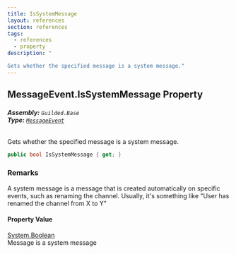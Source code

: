 ```yaml
---
title: IsSystemMessage
layout: references
section: references
tags:
  - references
  - property
description: "

Gets whether the specified message is a system message."
---
```


## MessageEvent.IsSystemMessage Property
###### **Assembly:** `Guilded.Base`<br/>**Type:** [`MessageEvent`](MessageEvent.md 'Guilded.Base.Events.MessageEvent')

Gets whether the specified message is a system message.

```csharp
public bool IsSystemMessage { get; }
```

### Remarks
  
A system message is a message that is created automatically on specific events, such as renaming the channel. Usually, it's something like "User has renamed the channel from X to Y"

#### Property Value
[System.Boolean](https://docs.microsoft.com/en-us/dotnet/api/System.Boolean 'System.Boolean')  
Message is a system message